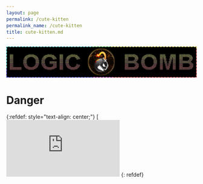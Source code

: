 ```yaml
---
layout: page
permalink: /cute-kitten
permalink_name: /cute-kitten
title: cute-kitten.md
---
```


<img src="assets/git-logo-2.png" class="detail_header">

# Danger

{:refdef: style="text-align: center;"}
[![My Image](https://curiouscat.club/image.php?ref=OLPHQW.png)
{: refdef}

